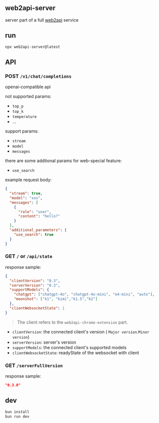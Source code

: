 ## web2api-server

server part of a full [web2api](https://github.com/slow-groovin/web2api-ai-sdk-provider) service

## run

```sh
npx web2api-server@latest
```

## API

### POST `/v1/chat/completions`

openai-compatible api

not supported params:

- `top_p`
- `top_k`
- `temperature`
- ...

support params:

- `stream`
- `model`
- `messages`

there are some addtional params for web-special feature:

- `use_search`

example request body:

```json
{
  "stream": true,
  "model": "xxx",
  "messages": [
    {
      "role": "user",
      "content": "hello?"
    }
  ],
  "additional_parameters": {
    "use_search": true
  }
}
```

### GET `/` or `/api/state`

response sample:

```json
{
  "clientVersion": "0.3",
  "serverVersion": "0.3",
  "supportModels": {
    "chatgpt": ["chatgpt-4o", "chatgpt-4o-mini", "o4-mini", "auto"],
    "moonshot": ["k1", "kimi","k1.5","k2"]
  },
  "clientWebsocketState": 1
}
```

> The client refers to the `web2api-chrome-extension` part.

- `clientVersion`: the connected client's version ( `Major version`.`Minor version`)
- `serverVersion`: server's version
- `supportModels`: the connected client's supported models
- `clientWebsocketState`: readyState of the websocket with client

### GET `/serverFullVersion`

response sample:

```json
"0.3.0"
```

## dev

```sh
bun install
bun run dev
```

